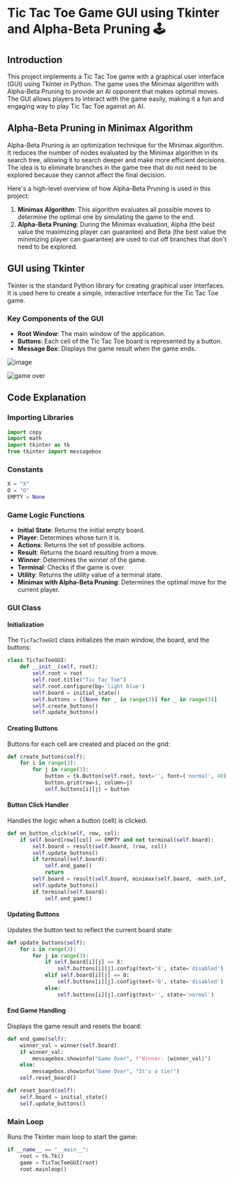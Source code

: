 # Tic Tac Toe Game GUI using Tkinter and Alpha-Beta Pruning 🕹️

## Introduction

This project implements a Tic Tac Toe game with a graphical user interface (GUI) using Tkinter in Python. The game uses the Minimax algorithm with Alpha-Beta Pruning to provide an AI opponent that makes optimal moves. The GUI allows players to interact with the game easily, making it a fun and engaging way to play Tic Tac Toe against an AI.

## Alpha-Beta Pruning in Minimax Algorithm

Alpha-Beta Pruning is an optimization technique for the Minimax algorithm. It reduces the number of nodes evaluated by the Minimax algorithm in its search tree, allowing it to search deeper and make more efficient decisions. The idea is to eliminate branches in the game tree that do not need to be explored because they cannot affect the final decision. 

Here's a high-level overview of how Alpha-Beta Pruning is used in this project:

1. **Minimax Algorithm**: This algorithm evaluates all possible moves to determine the optimal one by simulating the game to the end.
2. **Alpha-Beta Pruning**: During the Minimax evaluation, Alpha (the best value the maximizing player can guarantee) and Beta (the best value the minimizing player can guarantee) are used to cut off branches that don't need to be explored.

## GUI using Tkinter

Tkinter is the standard Python library for creating graphical user interfaces. It is used here to create a simple, interactive interface for the Tic Tac Toe game.

### Key Components of the GUI

- **Root Window**: The main window of the application.
- **Buttons**: Each cell of the Tic Tac Toe board is represented by a button.
- **Message Box**: Displays the game result when the game ends.

![image](https://github.com/farzeennimran/Tic-Tac-Toe-Game-GUI-using-tkinter-python/assets/136755585/40584158-6f69-46e4-9033-9a84d9581a49)

![game over](https://github.com/farzeennimran/Tic-Tac-Toe-Game-GUI-using-tkinter-python/assets/136755585/767c7074-9f5a-411d-933e-6a15272f6f35)

## Code Explanation

### Importing Libraries

```python
import copy
import math
import tkinter as tk
from tkinter import messagebox
```

### Constants

```python
X = "X"
O = "O"
EMPTY = None
```

### Game Logic Functions

- **Initial State**: Returns the initial empty board.
- **Player**: Determines whose turn it is.
- **Actions**: Returns the set of possible actions.
- **Result**: Returns the board resulting from a move.
- **Winner**: Determines the winner of the game.
- **Terminal**: Checks if the game is over.
- **Utility**: Returns the utility value of a terminal state.
- **Minimax with Alpha-Beta Pruning**: Determines the optimal move for the current player.

### GUI Class

#### Initialization

The `TicTacToeGUI` class initializes the main window, the board, and the buttons:

```python
class TicTacToeGUI:
    def __init__(self, root):
        self.root = root
        self.root.title("Tic Tac Toe")
        self.root.configure(bg='light blue')
        self.board = initial_state()
        self.buttons = [[None for _ in range(3)] for _ in range(3)]
        self.create_buttons()
        self.update_buttons()
```

#### Creating Buttons

Buttons for each cell are created and placed on the grid:

```python
def create_buttons(self):
    for i in range(3):
        for j in range(3):
            button = tk.Button(self.root, text='', font=('normal', 40), width=5, height=2, bg='light blue', command=lambda row=i, col=j: self.on_button_click(row, col))
            button.grid(row=i, column=j)
            self.buttons[i][j] = button
```

#### Button Click Handler

Handles the logic when a button (cell) is clicked:

```python
def on_button_click(self, row, col):
    if self.board[row][col] == EMPTY and not terminal(self.board):
        self.board = result(self.board, (row, col))
        self.update_buttons()
        if terminal(self.board):
            self.end_game()
            return
        self.board = result(self.board, minimax(self.board, -math.inf, math.inf))
        self.update_buttons()
        if terminal(self.board):
            self.end_game()
```

#### Updating Buttons

Updates the button text to reflect the current board state:

```python
def update_buttons(self):
    for i in range(3):
        for j in range(3):
            if self.board[i][j] == X:
                self.buttons[i][j].config(text='X', state='disabled')
            elif self.board[i][j] == O:
                self.buttons[i][j].config(text='O', state='disabled')
            else:
                self.buttons[i][j].config(text='', state='normal')
```

#### End Game Handling

Displays the game result and resets the board:

```python
def end_game(self):
    winner_val = winner(self.board)
    if winner_val:
        messagebox.showinfo("Game Over", f"Winner: {winner_val}")
    else:
        messagebox.showinfo("Game Over", "It's a tie!")
    self.reset_board()

def reset_board(self):
    self.board = initial_state()
    self.update_buttons()
```

### Main Loop

Runs the Tkinter main loop to start the game:

```python
if __name__ == "__main__":
    root = tk.Tk()
    game = TicTacToeGUI(root)
    root.mainloop()
```

